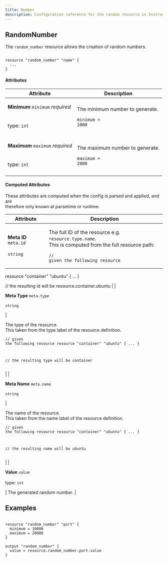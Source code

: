 ```yaml
---
title: Number
description: Configuration reference for the random resource in Instruqt labs
---
```



## RandomNumber

The `random_number` resource allows the creation of random numbers.

```hcl

resource "random_number" "name" {
  ...
}

```

#### Attributes

| Attribute                                                                                                    | Description                                                                                                         |
| ------------------------------------------------------------------------------------------------------------ | ------------------------------------------------------------------------------------------------------------------- |
| <p><strong>Minimum</strong> <code>minimum</code> <em>required</em><br><br><br>type: <code>int</code><br></p> | <p>The minimum number to generate.</p><pre class="language-hcl"><code class="lang-hcl">minimum = 1000
</code></pre> |
| <p><strong>Maximum</strong> <code>maximum</code> <em>required</em><br><br><br>type: <code>int</code><br></p> | <p>The maximum number to generate.</p><pre class="language-hcl"><code class="lang-hcl">maximum = 2000
</code></pre> |

#### Computed Attributes

These attributes are computed when the config is parsed and applied, and are\
therefore only known at parsetime or runtime.

| Attribute                                                                           | Description                                                                                                                                                                                                                                                                                                 |
| ----------------------------------------------------------------------------------- | ----------------------------------------------------------------------------------------------------------------------------------------------------------------------------------------------------------------------------------------------------------------------------------------------------------- |
| <p><strong>Meta ID</strong> <code>meta.id</code><br><br><code>string</code></p>     | <p>The full ID of the resource e.g. `resource.type.name`.<br>This is computed from the full resource path:</p><pre class="language-hcl"><code class="lang-hcl">// given the following resource
resource "container" "ubuntu" {
  ...
}

// the resulting id will be
resource.container.ubuntu
</code></pre> |
| <p><strong>Meta Type</strong> <code>meta.type</code><br><br><code>string</code></p> | <p>The type of the resource.<br>This taken from the type label of the resource definition.</p><pre class="language-hcl"><code class="lang-hcl">// given the following resource
resource "container" "ubuntu" {
  ...
}

// the resulting type will be
container
</code></pre>                               |
| <p><strong>Meta Name</strong> <code>meta.name</code><br><br><code>string</code></p> | <p>The name of the resource.<br>This taken from the name label of the resource definition.</p><pre class="language-hcl"><code class="lang-hcl">// given the following resource
resource "container" "ubuntu" {
  ...
}

// the resulting name will be
ubuntu
</code></pre>                                  |
| <p><strong>Value</strong> <code>value</code><br><br>type: <code>int</code></p>      | The generated random number.                                                                                                                                                                                                                                                                                |

## Examples

####

```hcl

resource "random_number" "port" {
  minimum = 10000
  maximum = 20000
}

output "random_number" {
  value = resource.random_number.port.value
}

```
